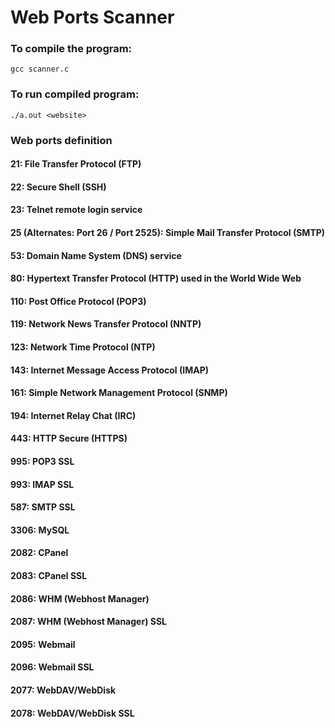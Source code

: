 # Web Ports Scanner

### To compile the program:
```shell
gcc scanner.c
```
### To run compiled program:
```shell
./a.out <website>
```
### Web ports definition
#### 21: File Transfer Protocol (FTP)
#### 22: Secure Shell (SSH)
#### 23: Telnet remote login service
#### 25 (Alternates: Port 26 / Port 2525): Simple Mail Transfer Protocol (SMTP)
#### 53: Domain Name System (DNS) service
#### 80: Hypertext Transfer Protocol (HTTP) used in the World Wide Web
#### 110: Post Office Protocol (POP3)
#### 119: Network News Transfer Protocol (NNTP)
#### 123: Network Time Protocol (NTP)
#### 143: Internet Message Access Protocol (IMAP)
#### 161: Simple Network Management Protocol (SNMP)
#### 194: Internet Relay Chat (IRC)
#### 443: HTTP Secure (HTTPS)
#### 995: POP3 SSL
#### 993: IMAP SSL
#### 587: SMTP SSL
#### 3306: MySQL
#### 2082: CPanel
#### 2083: CPanel SSL
#### 2086: WHM (Webhost Manager)
#### 2087: WHM (Webhost Manager) SSL
#### 2095: Webmail
#### 2096: Webmail SSL
#### 2077: WebDAV/WebDisk
#### 2078: WebDAV/WebDisk SSL
